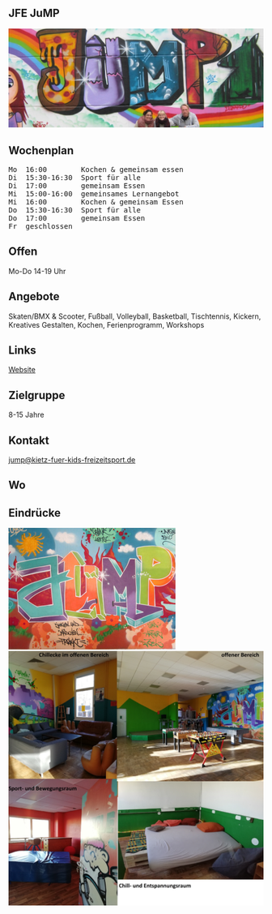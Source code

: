 ## JFE JuMP
<img id="topmedia" src="images/Jump/1.jpg" />

## Wochenplan
<pre id="weeklyschedule">
Mo  16:00        Kochen & gemeinsam essen
Di  15:30-16:30  Sport für alle
Di  17:00        gemeinsam Essen
Mi  15:00-16:00  gemeinsames Lernangebot
Mi  16:00        Kochen & gemeinsam Essen
Do  15:30-16:30  Sport für alle
Do  17:00        gemeinsam Essen
Fr  geschlossen
</pre>

## Offen
Mo-Do 14-19 Uhr

## Angebote
<p id="activities">
Skaten/BMX & Scooter, Fußball, Volleyball, Basketball, Tischtennis, Kickern, Kreatives Gestalten, Kochen, Ferienprogramm, Workshops
</p>

## Links
<a target="_blank" href="http://jump.kietz-fuer-kids-freizeitsport.de/">Website</a>

## Zielgruppe
8-15 Jahre

## Kontakt
[jump@kietz-fuer-kids-freizeitsport.de](mailto:jump@kietz-fuer-kids-freizeitsport.de)

## Wo
<div id="gmap"></div>
<script>window.onload = showMap('Schweriner Ring 27, 13059 Berlin', 0, 'gmap_mini')</script>

## Eindrücke
<div class="mediacontainer">
  <img src="images/Jump/JUMP.jpg" />
  <img src="images/Jump/2.jpg" />
</div>
